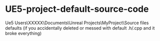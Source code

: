 # UE5-project-default-source-code
Ue5 Users\XXXXX\Documents\Unreal Projects\MyProject\Source files defaults (if you accidentally deleted or messed with default .h/.cpp and it broke everything)
